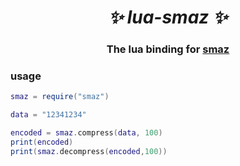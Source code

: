 <h1 align="center"><i>✨ lua-smaz ✨ </i></h1>

<h3 align="center">The lua binding for <a href="https://github.com/antirez/smaz">smaz</a> </h3>

### usage
```lua
smaz = require("smaz")

data = "12341234"

encoded = smaz.compress(data, 100)
print(encoded)
print(smaz.decompress(encoded,100))
```